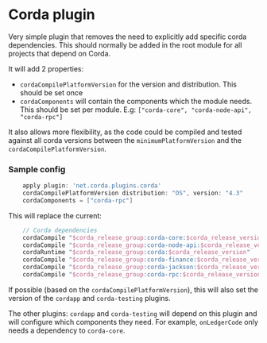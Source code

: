 # Corda plugin

Very simple plugin that removes the need to explicitly add specific corda dependencies. 
This should normally be added in the root module for all projects that depend on Corda.

It will add 2 properties: 
 - ``cordaCompilePlatformVersion`` for the version and distribution. This should be set once
 - ``cordaComponents`` will contain the components which the module needs. This should be set per module. E.g: ``["corda-core", "corda-node-api", "corda-rpc"]``

It also allows more flexibility, as the code could be compiled and tested against all corda versions between the ``minimumPlatformVersion`` and the ``cordaCompilePlatformVersion``.


### Sample config 
 
```groovy
    apply plugin: 'net.corda.plugins.corda'
    cordaCompilePlatformVersion distribution: "OS", version: "4.3"
    cordaComponents = ["corda-rpc"]
```

This will replace the current:

```groovy
    // Corda dependencies
    cordaCompile "$corda_release_group:corda-core:$corda_release_version"
    cordaCompile "$corda_release_group:corda-node-api:$corda_release_version"
    cordaRuntime "$corda_release_group:corda:$corda_release_version"
    cordaCompile "$corda_release_group:corda-finance:$corda_release_version"
    cordaCompile "$corda_release_group:corda-jackson:$corda_release_version"
    cordaCompile "$corda_release_group:corda-rpc:$corda_release_version"
```


If possible (based on the ``cordaCompilePlatformVersion``), this will also set the version of the ``cordapp`` and ``corda-testing`` plugins. 

The other plugins: ``cordapp`` and ``corda-testing`` will depend on this plugin and will configure which components they need.
For example, ``onLedgerCode`` only needs a dependency to ``corda-core``.
